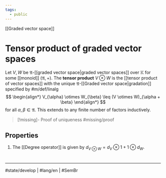 ```yaml
---
tags:
  - public
---
```

[[Graded vector space]]
# Tensor product of graded vector spaces

Let $V, W$ be $\mathfrak{A}$-[[graded vector space|graded vector spaces]] over $\mathbb{K}$ for some [[monoid]] $(\mathfrak{A}, +)$.
The **tensor product** $V \otimes W$ is the [[tensor product of vector spaces]] with the unique $\mathfrak{A}$-[[Graded vector space|gradation]] specified by #m/def/linalg
$$
\begin{align*}
V_{\alpha} \otimes W_{\beta} \leq (V \otimes W)_{\alpha + \beta}
\end{align*}
$$
for all $\alpha,\beta \in \mathfrak{A}$.
This extends to any finite number of factors inductively.

> [!missing]- Proof of uniqueness
> #missing/proof

## Properties

1. The [[Degree operator]] is given by $d_{V \otimes W} = d_{V} \otimes 1 + 1 \otimes d_{W}$.

#
---
#state/develop | #lang/en | #SemBr
